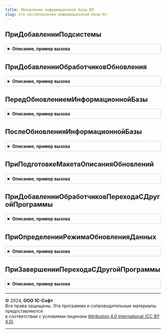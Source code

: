 ```yaml
---
title: Обновление информационной базы БП
slug: erp-uh/обновление-информационной-базы-бп
---
```



## ПриДобавленииПодсистемы
<details style="margin: 1em 0; padding: 0.5em; border: 1px solid #ccc; border-radius: 6px;">

<summary style="font-weight: bold; cursor: pointer;">Описание, пример вызова</summary>

```bsl

////////////////////////////////////////////////////////////////////////////////
// Сведения о библиотеке (или конфигурации).

// Заполняет основные сведения о библиотеке или основной конфигурации.
// Библиотека, имя которой имя совпадает с именем конфигурации в метаданных, определяется как основная конфигурация.
//
// Параметры:
//  Описание - Структура - сведения о библиотеке:
//
//   Имя                 - Строка - имя библиотеки, например, "СтандартныеПодсистемы".
//   Версия              - Строка - версия в формате из 4-х цифр, например, "2.1.3.1".
//
//   ТребуемыеПодсистемы - Массив - имена других библиотек (Строка), от которых зависит данная библиотека.
//                                  Обработчики обновления таких библиотек должны быть вызваны ранее
//                                  обработчиков обновления данной библиотеки.
//                                  При циклических зависимостях или, напротив, отсутствии каких-либо зависимостей,
//                                  порядок вызова обработчиков обновления определяется порядком добавления модулей
//                                  в процедуре ПриДобавленииПодсистем общего модуля ПодсистемыКонфигурацииПереопределяемый.
//
Процедура ПриДобавленииПодсистемы(Описание) Экспорт
```

Пример вызова
```bsl
ОбновлениеИнформационнойБазыБП.ПриДобавленииПодсистемы(Описание) 
```
</details>

## ПриДобавленииОбработчиковОбновления
<details style="margin: 1em 0; padding: 0.5em; border: 1px solid #ccc; border-radius: 6px;">

<summary style="font-weight: bold; cursor: pointer;">Описание, пример вызова</summary>

```bsl

////////////////////////////////////////////////////////////////////////////////
// Обработчики обновления информационной базы.

// Добавляет в список процедуры-обработчики обновления данных ИБ
// для всех поддерживаемых версий библиотеки или конфигурации.
// Вызывается перед началом обновления данных ИБ для построения плана обновления.
//
// Параметры:
//  Обработчики - ТаблицаЗначений - см. ОбновлениеИнформационнойБазы.НоваяТаблицаОбработчиковОбновления.
//
// Пример:
//  Для добавления своей процедуры-обработчика в список:
//  Обработчик = Обработчики.Добавить();
//  Обработчик.Версия              = "1.1.0.0";
//  Обработчик.Процедура           = "ОбновлениеИБ.ПерейтиНаВерсию_1_1_0_0";
//  Обработчик.РежимВыполнения     = "Оперативно";
//
Процедура ПриДобавленииОбработчиковОбновления(Обработчики) Экспорт
```

Пример вызова
```bsl
ОбновлениеИнформационнойБазыБП.ПриДобавленииОбработчиковОбновления(Обработчики) 
```
</details>

## ПередОбновлениемИнформационнойБазы
<details style="margin: 1em 0; padding: 0.5em; border: 1px solid #ccc; border-radius: 6px;">

<summary style="font-weight: bold; cursor: pointer;">Описание, пример вызова</summary>

```bsl

// Вызывается перед процедурами-обработчиками обновления данных ИБ.
//
Процедура ПередОбновлениемИнформационнойБазы() Экспорт
```

Пример вызова
```bsl
ОбновлениеИнформационнойБазыБП.ПередОбновлениемИнформационнойБазы() 
```
</details>

## ПослеОбновленияИнформационнойБазы
<details style="margin: 1em 0; padding: 0.5em; border: 1px solid #ccc; border-radius: 6px;">

<summary style="font-weight: bold; cursor: pointer;">Описание, пример вызова</summary>

```bsl

// Вызывается после завершения обновления данных ИБ.
//
// Параметры:
//   ПредыдущаяВерсия       - Строка - версия до обновления. "0.0.0.0" для "пустой" ИБ.
//   ТекущаяВерсия          - Строка - версия после обновления.
//   ИтерацииОбновления - ДеревоЗначений - список выполненных процедур-обработчиков обновления,
//                                             сгруппированных по номеру версии.
//   ВыводитьОписаниеОбновлений - Булево - (возвращаемое значение) если установить Истина,
//                                то будет выведена форма с описанием обновлений. По умолчанию, Истина.
//   МонопольныйРежим           - Булево - Истина, если обновление выполнялось в монопольном режиме.
//
Процедура ПослеОбновленияИнформационнойБазы(Знач ПредыдущаяВерсия, Знач ТекущаяВерсия, Экспорт
```

Пример вызова
```bsl
ОбновлениеИнформационнойБазыБП.ПослеОбновленияИнформационнойБазы(ПредыдущаяВерсия, ТекущаяВерсия, );
```
</details>

## ПриПодготовкеМакетаОписанияОбновлений
<details style="margin: 1em 0; padding: 0.5em; border: 1px solid #ccc; border-radius: 6px;">

<summary style="font-weight: bold; cursor: pointer;">Описание, пример вызова</summary>

```bsl

// Вызывается при подготовке табличного документа с описанием изменений в программе.
//
// Параметры:
//   Макет - ТабличныйДокумент - описание обновления всех библиотек и конфигурации.
//           Макет можно дополнить или заменить.
//           См. также общий макет ОписаниеИзмененийСистемы.
//
Процедура ПриПодготовкеМакетаОписанияОбновлений(Знач Макет) Экспорт
```

Пример вызова
```bsl
ОбновлениеИнформационнойБазыБП.ПриПодготовкеМакетаОписанияОбновлений(Макет) 
```
</details>

## ПриДобавленииОбработчиковПереходаСДругойПрограммы
<details style="margin: 1em 0; padding: 0.5em; border: 1px solid #ccc; border-radius: 6px;">

<summary style="font-weight: bold; cursor: pointer;">Описание, пример вызова</summary>

```bsl

// Добавляет в список процедуры-обработчики перехода с другой программы (с другим именем конфигурации).
// Например, для перехода между разными, но родственными конфигурациями: базовая -> проф -> корп.
// Вызывается перед началом обновления данных ИБ.
//
// Параметры:
//  Обработчики - ТаблицаЗначений - с колонками:
//    * ПредыдущееИмяКонфигурации - Строка - имя конфигурации, с которой выполняется переход;
//                                           или "*", если нужно выполнять при переходе с любой конфигурации.
//    * Процедура                 - Строка - полное имя процедуры-обработчика перехода с программы
//                                           ПредыдущееИмяКонфигурации.
//                                  Например, "ОбновлениеИнформационнойБазыУПП.ЗаполнитьУчетнуюПолитику"
//                                  Обязательно должна быть экспортной.
//
// Пример:
//  Обработчик = Обработчики.Добавить();
//  Обработчик.ПредыдущееИмяКонфигурации  = "УправлениеТорговлей";
//  Обработчик.Процедура                  = "ОбновлениеИнформационнойБазыУПП.ЗаполнитьУчетнуюПолитику";
//
Процедура ПриДобавленииОбработчиковПереходаСДругойПрограммы(Обработчики) Экспорт
```

Пример вызова
```bsl
ОбновлениеИнформационнойБазыБП.ПриДобавленииОбработчиковПереходаСДругойПрограммы(Обработчики) 
```
</details>

## ПриОпределенииРежимаОбновленияДанных
<details style="margin: 1em 0; padding: 0.5em; border: 1px solid #ccc; border-radius: 6px;">

<summary style="font-weight: bold; cursor: pointer;">Описание, пример вызова</summary>

```bsl

// Позволяет переопределить режим обновления данных информационной базы.
// Для использования в редких (нештатных) случаях перехода, не предусмотренных в
// стандартной процедуре определения режима обновления.
//
// Параметры:
//   РежимОбновленияДанных - Строка - в обработчике можно присвоить одно из значений:
//              "НачальноеЗаполнение"     - если это первый запуск пустой базы (области данных);
//              "ОбновлениеВерсии"        - если выполняется первый запуск после обновление конфигурации базы данных;
//              "ПереходСДругойПрограммы" - если выполняется первый запуск после обновление конфигурации базы данных,
//                                          в которой изменилось имя основной конфигурации.
//
//   СтандартнаяОбработка  - Булево - если присвоить Ложь, то стандартная процедура
//                                    определения режима обновления не выполняется,
//                                    а используется значение РежимОбновленияДанных.
//
Процедура ПриОпределенииРежимаОбновленияДанных(РежимОбновленияДанных, СтандартнаяОбработка) Экспорт
```

Пример вызова
```bsl
ОбновлениеИнформационнойБазыБП.ПриОпределенииРежимаОбновленияДанных(РежимОбновленияДанных, СтандартнаяОбработка) 
```
</details>

## ПриЗавершенииПереходаСДругойПрограммы
<details style="margin: 1em 0; padding: 0.5em; border: 1px solid #ccc; border-radius: 6px;">

<summary style="font-weight: bold; cursor: pointer;">Описание, пример вызова</summary>

```bsl

// Вызывается после выполнения всех процедур-обработчиков перехода с другой программы (с другим именем конфигурации),
// и до начала выполнения обновления данных ИБ.
//
// Параметры:
//  ПредыдущееИмяКонфигурации    - Строка - имя конфигурации до перехода.
//  ПредыдущаяВерсияКонфигурации - Строка - имя предыдущей конфигурации (до перехода).
//  Параметры                    - Структура -
//    * ВыполнитьОбновлениеСВерсии   - Булево - по умолчанию Истина. Если установить Ложь,
//        то будут выполнена только обязательные обработчики обновления (с версией "*").
//    * ВерсияКонфигурации           - Строка - номер версии после перехода.
//        По умолчанию, равен значению версии конфигурации в свойствах метаданных.
//        Для того чтобы выполнить, например, все обработчики обновления с версии ПредыдущаяВерсияКонфигурации,
//        следует установить значение параметра в ПредыдущаяВерсияКонфигурации.
//        Для того чтобы выполнить вообще все обработчики обновления, установить значение "0.0.0.1".
//    * ОчиститьСведенияОПредыдущейКонфигурации - Булево - по умолчанию Истина.
//        Для случаев когда предыдущая конфигурация совпадает по имени с подсистемой текущей конфигурации, следует указать Ложь.
//
Процедура ПриЗавершенииПереходаСДругойПрограммы(Знач ПредыдущееИмяКонфигурации, Экспорт
```

Пример вызова
```bsl
ОбновлениеИнформационнойБазыБП.ПриЗавершенииПереходаСДругойПрограммы(ПредыдущееИмяКонфигурации, );
```
</details>

---

© 2024, **ООО 1С-Софт**  
Все права защищены. Эта программа и сопроводительные материалы предоставляются  
в соответствии с условиями лицензии [Attribution 4.0 International (CC BY 4.0)](https://creativecommons.org/licenses/by/4.0/legalcode).

---
